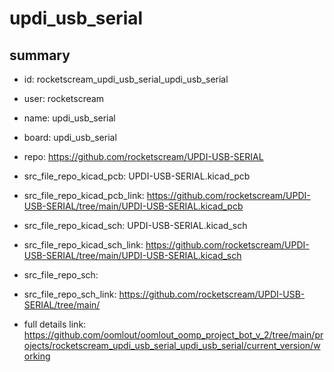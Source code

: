 # updi_usb_serial
 
## summary 
* id: rocketscream_updi_usb_serial_updi_usb_serial
* user: rocketscream
* name: updi_usb_serial
* board: updi_usb_serial
* repo: https://github.com/rocketscream/UPDI-USB-SERIAL
* src_file_repo_kicad_pcb: UPDI-USB-SERIAL.kicad_pcb
* src_file_repo_kicad_pcb_link: https://github.com/rocketscream/UPDI-USB-SERIAL/tree/main/UPDI-USB-SERIAL.kicad_pcb
* src_file_repo_kicad_sch: UPDI-USB-SERIAL.kicad_sch
* src_file_repo_kicad_sch_link: https://github.com/rocketscream/UPDI-USB-SERIAL/tree/main/UPDI-USB-SERIAL.kicad_sch

* src_file_repo_sch: 
* src_file_repo_sch_link: https://github.com/rocketscream/UPDI-USB-SERIAL/tree/main/
* full details link: https://github.com/oomlout/oomlout_oomp_project_bot_v_2/tree/main/projects/rocketscream_updi_usb_serial_updi_usb_serial/current_version/working  







